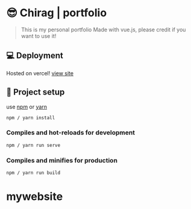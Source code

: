 # :sunglasses:  Chirag | portfolio

> This is my personal portfolio Made with vue.js, please credit if you want to use it!

## :computer:  Deployment

Hosted on vercel! [view site](https://chiragbadhe.com)

## :rocket: Project setup

use [npm](https://www.npmjs.com/) or [yarn](https://yarnpkg.com/)

```
npm / yarn install 
```

### Compiles and hot-reloads for development
```
npm / yarn run serve
```

### Compiles and minifies for production
```
npm / yarn run build
```
# mywebsite

